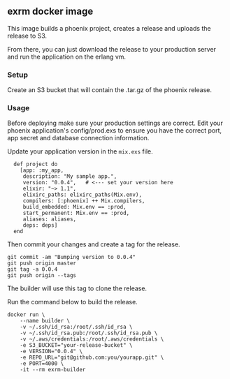 ## exrm docker image

This image builds a phoenix project, creates a release and uploads the release to S3.

From there, you can just download the release to your production server and run the application on the erlang vm.

### Setup

Create an S3 bucket that will contain the .tar.gz of the phoenix release.

### Usage

Before deploying make sure your production settings are correct. Edit your phoenix application's config/prod.exs to ensure you have the correct port, app secret and database connection information.

Update your application version in the `mix.exs` file.

```
  def project do
    [app: :my_app,
     description: "My sample app.",
     version: "0.0.4",   # <--- set your version here
     elixir: "~> 1.1",
     elixirc_paths: elixirc_paths(Mix.env),
     compilers: [:phoenix] ++ Mix.compilers,
     build_embedded: Mix.env == :prod,
     start_permanent: Mix.env == :prod,
     aliases: aliases,
     deps: deps]
  end
```

Then commit your changes and create a tag for the release.

```
git commit -am "Bumping version to 0.0.4"
git push origin master
git tag -a 0.0.4
git push origin --tags
```

The builder will use this tag to clone the release.

Run the command below to build the release.

```
docker run \
    --name builder \
    -v ~/.ssh/id_rsa:/root/.ssh/id_rsa \
    -v ~/.ssh/id_rsa.pub:/root/.ssh/id_rsa.pub \
    -v ~/.aws/credentials:/root/.aws/credentials \
    -e S3_BUCKET="your-release-bucket" \
    -e VERSION="0.0.4" \
    -e REPO_URL="git@github.com:you/yourapp.git" \
    -e PORT=4000 \
    -it --rm exrm-builder
```